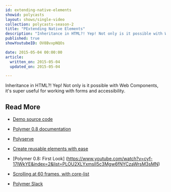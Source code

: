 ```yaml
---
id: extending-native-elements
showid: polycasts
layout: shows/single-video
collection: polycasts-season-2
title: "PExtending Native Elements"
description: "Inheritance in HTML?! Yep! Not only is it possible with Web Components, it's super useful for working with forms and accessibility."
published: true
showYoutubeID: OV8BvxpNQOs

date: 2015-05-04 00:00:00
article:
  written_on: 2015-05-04
  updated_on: 2015-05-04

---
```


Inheritance in HTML?! Yep! Not only is it possible with Web Components, it's super useful for working with forms and accessibility.

## Read More

- [Demo source code](https://github.com/robdodson/polycasts/tree/master/ep15-extending-elements)

- [Polymer 0.8 documentation](https://www.polymer-project.org/0.8/)

- [Polyserve](https://github.com/polymerlabs/polyserve)

- [Create reusable elements with ease](https://www.youtube.com/watch?v=p7Q1mQtFGM8&index=1&list=PLOU2XLYxmsII5c3Mgw6fNYCzaWrsM3sMN)

- [Polymer 0.8: First Look]
(https://www.youtube.com/watch?v=cyf-17lWkYE&index=2&list=PLOU2XLYxmsII5c3Mgw6fNYCzaWrsM3sMN)

- [Scrolling at 60 frames, with core-list](https://www.youtube.com/watch?v=2UKPRbrw3Kk&index=3&list=PLOU2XLYxmsII5c3Mgw6fNYCzaWrsM3sMN)

- [Polymer Slack](http://bit.ly/polymerslack)
